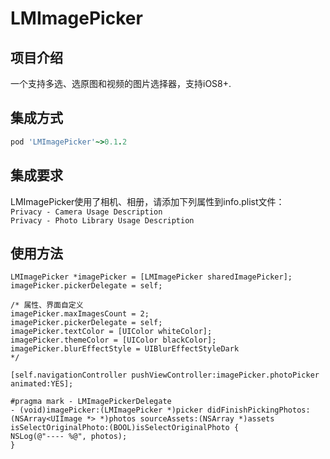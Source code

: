# LMImagePicker

## 项目介绍

一个支持多选、选原图和视频的图片选择器，支持iOS8+.

## 集成方式

```ruby
pod 'LMImagePicker'~>0.1.2
```

## 集成要求
LMImagePicker使用了相机、相册，请添加下列属性到info.plist文件：        
`Privacy - Camera Usage Description`     
`Privacy - Photo Library Usage Description`

## 使用方法
```
LMImagePicker *imagePicker = [LMImagePicker sharedImagePicker];
imagePicker.pickerDelegate = self;

/* 属性、界面自定义
imagePicker.maxImagesCount = 2;
imagePicker.pickerDelegate = self;
imagePicker.textColor = [UIColor whiteColor];
imagePicker.themeColor = [UIColor blackColor];
imagePicker.blurEffectStyle = UIBlurEffectStyleDark
*/

[self.navigationController pushViewController:imagePicker.photoPicker animated:YES];

#pragma mark - LMImagePickerDelegate
- (void)imagePicker:(LMImagePicker *)picker didFinishPickingPhotos:(NSArray<UIImage *> *)photos sourceAssets:(NSArray *)assets isSelectOriginalPhoto:(BOOL)isSelectOriginalPhoto {
NSLog(@"---- %@", photos);
}
```
